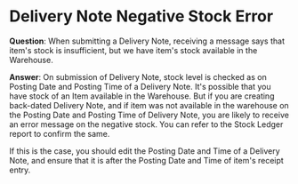 # Delivery Note Negative Stock Error

**Question**: When submitting a Delivery Note, receiving a message says that item's stock is insufficient, but we have item's stock available in the Warehouse.

**Answer**: On submission of Delivery Note, stock level is checked as on Posting Date and Posting Time of a Delivery Note. It's possible that you have stock of an Item available in the Warehouse. But if you are creating back-dated Delivery Note, and if item was not available in the warehouse on the Posting Date and Posting Time of Delivery Note, you are likely to receive an error message on the negative stock. You can refer to the Stock Ledger report to confirm the same.

If this is the case, you should edit the Posting Date and Time of a Delivery Note, and ensure that it is after the Posting Date and Time of item's receipt entry.